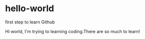 # hello-world
first step to learn Github

Hi world, I'm trying to learning coding.There are so much to learn!
